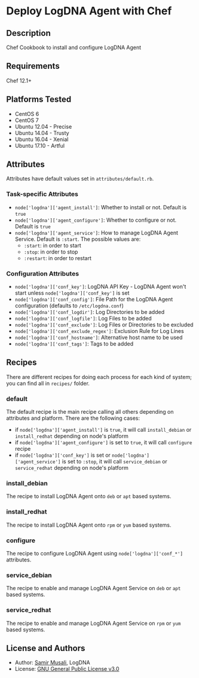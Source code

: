 # Deploy LogDNA Agent with Chef

## Description

Chef Cookbook to install and configure LogDNA Agent

## Requirements

Chef 12.1+

## Platforms Tested

* CentOS 6
* CentOS 7
* Ubuntu 12.04 - Precise
* Ubuntu 14.04 - Trusty
* Ubuntu 16.04 - Xenial
* Ubuntu 17.10 - Artful

## Attributes

Attributes have default values set in `attributes/default.rb`.

### Task-specific Attributes

* `node['logdna']['agent_install']`: Whether to install or not. Default is `true`
* `node['logdna']['agent_configure']`: Whether to configure or not. Default is `true`
* `node['logdna']['agent_service']`: How to manage LogDNA Agent Service. Default is `:start`. The possible values are:
  * `:start`: in order to start
  * `:stop`: in order to stop
  * `:restart`: in order to restart

### Configuration Attributes

* `node['logdna']['conf_key']`: LogDNA API Key - LogDNA Agent won't start unless `node['logdna']['conf_key']` is set
* `node['logdna']['conf_config']`: File Path for the LogDNA Agent configuration (defaults to `/etc/logdna.conf`)
* `node['logdna']['conf_logdir']`: Log Directories to be added
* `node['logdna']['conf_logfile']`: Log Files to be added
* `node['logdna']['conf_exclude']`: Log Files or Directories to be excluded
* `node['logdna']['conf_exclude_regex']`: Exclusion Rule for Log Lines
* `node['logdna']['conf_hostname']`: Alternative host name to be used
* `node['logdna']['conf_tags']`: Tags to be added

## Recipes

There are different recipes for doing each process for each kind of system; you can find all in `recipes/` folder.

### default

The default recipe is the main recipe calling all others depending on attributes and platform. There are the following cases:
* if `node['logdna']['agent_install']` is `true`, it will call `install_debian` or `install_redhat` depending on node's platform
* if `node['logdna']['agent_configure']` is set to `true`, it will call `configure` recipe
* if `node['logdna']['conf_key']` is set or `node['logdna']['agent_service']` is set to `:stop`, it will call `service_debian` or `service_redhat` depending on node's platform

### install_debian

The recipe to install LogDNA Agent onto `deb` or `apt` based systems.

### install_redhat

The recipe to install LogDNA Agent onto `rpm` or `yum` based systems.

### configure

The recipe to configure LogDNA Agent using `node['logdna']['conf_*']` attributes.

### service_debian

The recipe to enable and manage LogDNA Agent Service on `deb` or `apt` based systems.

### service_redhat

The recipe to enable and manage LogDNA Agent Service on `rpm` or `yum` based systems.

## License and Authors

* Author: [Samir Musali](https://github.com/ldsamir), LogDNA
* License: [GNU General Public License v3.0](https://github.com/answerbook/chef-logdna/blob/master/LICENSE)
